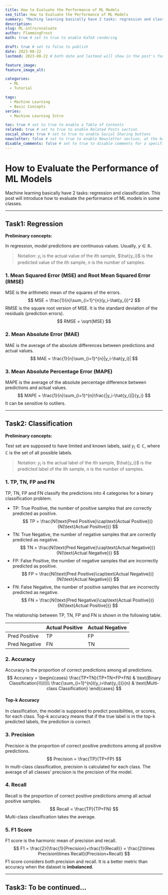 ```yaml
---
title: How to Evaluate the Performance of ML Models
seo_title: How to Evaluate the Performance of ML Models
summary: "Maching learning basically have 2 tasks: regression and classification. This post will introduce how to evaluate the performance of ML models in these 2 tasks."
description:
slug: ML-intro/evaluate
author: FlammingFrost
math: true # set to true to enable KaTeX rendering

draft: true # set to false to publish
date: 2023-08-22
lastmod: 2023-08-22 # both date and lastmod will show in the post's footer

feature_image:
feature_image_alt:

categories:
  - ML
  - Tutorial

tags:
  - Machine Learning
  - Basic Concepts
series: 
  - Machine Learning Intro

toc: true # set to true to enable a Table of Contents
related: true # set to true to enable Related Posts section
social_share: true # set to true to enable Social Sharing buttons
newsletter: false # set to true to enable Newsletter section, at the bottom of the page
disable_comments: false # set to true to disable comments for a specific post
---
```


# How to Evaluate the Performance of ML Models
 Machine learning basically have 2 tasks: regression and classification. This post will introduce how to evaluate the performance of ML models in some classes.

 ---

## Task1: Regression
**Preliminary concepts:**

In regression, model predictions are continuous values. Usually, $y\in\mathbb{R}$.

> Notation: $y_i$ is the actual value of the $i$th sample, $\hat{y_i}$ is the predicted value of the $i$th sample, $n$ is the number of samples.
### 1. Mean Squared Error (MSE) and Root Mean Squared Error (RMSE)
MSE is the arithmetic mean of the squares of the errors.
$$
MSE = \frac{1}{n}\sum_{i=1}^{n}(y_i-\hat{y_i})^2
$$
RMSE is the square root version of MSE. It is the standard deviation of the residuals (prediction errors).
$$
RMSE = \sqrt{MSE}
$$
### 2. Mean Absolute Error (MAE)
MAE is the average of the absolute differences between predictions and actual values.
$$
MAE = \frac{1}{n}\sum_{i=1}^{n}|y_i-\hat{y_i}|
$$
### 3. Mean Absolute Percentage Error (MAPE)
MAPE is the average of the absolute percentage difference between predictions and actual values.
$$
MAPE = \frac{1}{n}\sum_{i=1}^{n}\frac{|y_i-\hat{y_i}|}{y_i}
$$
It can be sensitive to outliers.

---

## Task2: Classification
**Preliminary concepts:**

Test set are supposed to have limited and known labels, said $y_i\in\mathbb{C}$, where $\mathbb{C}$ is the set of all possible labels.

> Notation: $y_i$ is the actual label of the $i$th sample, $\hat{y_i}$ is the predicted label of the $i$th sample, $n$ is the number of samples.

### 1. TP, TN, FP and FN
TP, TN, FP and FN classify the predictions into 4 categories for a binary classification problem.
- TP: True Positive, the number of positive samples that are correctly predicted as positive.
$$
TP = \frac{N(\text{Pred Positive}\cap\text{Actual Positive})}{N(\text{Actual Positive})}
$$
- TN: True Negative, the number of negative samples that are correctly predicted as negative.
$$
TN = \frac{N(\text{Pred Negative}\cap\text{Actual Negative})}{N(\text{Actual Negative})}
$$
- FP: False Positive, the number of negative samples that are incorrectly predicted as positive.
$$
FP = \frac{N(\text{Pred Positive}\cap\text{Actual Negative})}{N(\text{Actual Negative})}
$$
- FN: False Negative, the number of positive samples that are incorrectly predicted as negative.
$$
FN = \frac{N(\text{Pred Negative}\cap\text{Actual Positive})}{N(\text{Actual Positive})}
$$

The relationship between TP, TN, FP and FN is shown in the following table.

|  | Actual Positive | Actual Negative |
| -------- | -------- | -------- |
| Pred Positive | TP | FP |
| Pred Negative | FN | TN |

### 2. Accuracy
Accuracy is the proportion of correct predictions among all predictions.
$$
Accuracy = \begin{cases}
\frac{TP+TN}{TP+TN+FP+FN} & \text{Binary Classification}\\\\\\\\
\frac{\sum_{i=1}^{n}I(y_i=\hat{y_i})}{n} & \text{Multi-class Classification}
\end{cases}
$$

#### Top-k Accuracy
In classification, the model is supposed to predict possibilities, or scores, for each class. Top-k accuracy means that if the true label is in the top-k predicted labels, the prediction is correct.

### 3. Precision
Precision is the proportion of correct positive predictions among all positive predictions.
$$
Precision = \frac{TP}{TP+FP}
$$
In multi-class classification, precision is calculated for each class. The average of all classes' precision is the precision of the model.

### 4. Recall
Recall is the proportion of correct positive predictions among all actual positive samples.
$$
Recall = \frac{TP}{TP+FN}
$$
Multi-class classification takes the average.

### 5. F1 Score
F1 score is the harmonic mean of precision and recall.
$$
F1 = \frac{2}{\frac{1}{Precision}+\frac{1}{Recall}} = \frac{2\times Precision\times Recall}{Precision+Recall}
$$
F1 score considers both precision and recall. It is a better metric than accuracy when the dataset is **imbalanced**.

---
## Task3: To be continued...